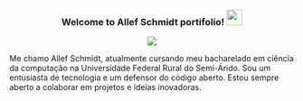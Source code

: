 <h3 align="center">
  Welcome to Allef Schmidt portifolio!
  <img src="https://media.giphy.com/media/hvRJCLFzcasrR4ia7z/giphy.gif" width="28">
</h3>
<p align="center">
  <a href="https://github.com/CodeWhiteWeb/CodeWhiteWeb"><img src="https://readme-typing-svg.herokuapp.com?color=%2336BCF7&center=true&vCenter=true&lines=Hi+%2C+welcome+to+my+Github;Eu+sou+Allef+Schmidt;Frotend+Developer;Backend+Developer;Bot+Developer;Mobile+Developer+%3C3"></a>
</p>

Me chamo Allef Schmidt, atualmente cursando meu bacharelado em ciência da computação na Universidade Federal Rural do Semi-Árido. Sou um entusiasta de tecnologia e um defensor do código aberto. Estou sempre aberto a colaborar em projetos e ideias inovadoras. 
